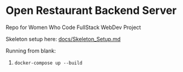 # Open Restaurant Backend Server
Repo for Women Who Code FullStack WebDev Project

Skeleton setup here: [docs/Skeleton_Setup.md](docs/Skeleton_Setup.md)

Running from blank:
1. `docker-compose up --build`


